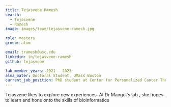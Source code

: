 ```yaml
---
title: Tejasvene Ramesh
search:
  - Tejasvene
  - Ramesh
image: images/team/tejasvene-ramesh.jpg

role: masters
group: alum

email: tramesh@usc.edu
linkedin: in/tejasvene-ramesh
github: tejasvene

lab_member_years: 2021 - 2023
alma_mater: Doctoral Student, UMass Boston
current_job_position: PhD student at Center for Personalized Cancer Therapy, UMass Boston
---
```


Tejasvene likes to explore new experiences. At Dr Mangul's lab , she hopes to learn and hone onto the skills of bioinformatics 
